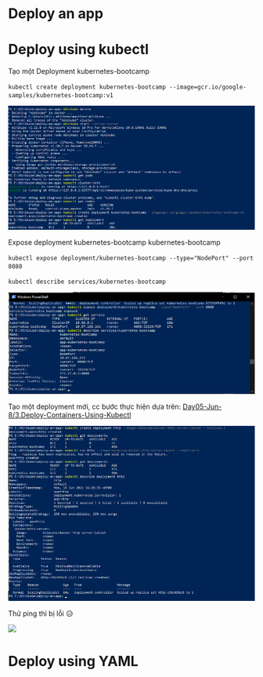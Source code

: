 # Deploy an app

# Deploy using kubectl

Tạo một Deployment kubernetes-bootcamp

`kubectl create deployment kubernetes-bootcamp --image=gcr.io/google-samples/kubernetes-bootcamp:v1`

![](images/1.png)

Expose deployment kubernetes-bootcamp kubernetes-bootcamp

`kubectl expose deployment/kubernetes-bootcamp --type="NodePort" --port 8080`

`kubectl describe services/kubernetes-bootcamp`

![](images/2.png)

Tạo một deployment mới, cc bước thực hiện dựa trên: [Day05-Jun-8/3.Deploy-Containers-Using-Kubectl](https://github.com/smoothkt4951/kubernetes-notebook/tree/main/Day05-Jun-8/3.Deploy-Containers-Using-Kubectl)

![](images/3.png)

Thử ping thì bị lỗi 😥

![](images/err.png)

# Deploy using YAML
